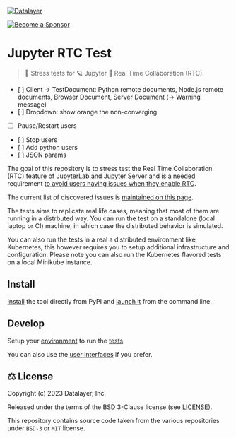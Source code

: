 [![Datalayer](https://assets.datalayer.design/datalayer-25.svg)](https://datalayer.io)

[![Become a Sponsor](https://img.shields.io/static/v1?label=Become%20a%20Sponsor&message=%E2%9D%A4&logo=GitHub&style=flat&color=1ABC9C)](https://github.com/sponsors/datalayer)

# Jupyter RTC Test

> 📶 Stress tests for 🪐 Jupyter 🔌 Real Time Collaboration (RTC).

- [ ] Client -> TestDocument: Python remote documents, Node.js remote documents, Browser Document, Server Document (-> Warning message)
- [ ] Dropdown: show orange the non-converging
- [ ] Pause/Restart users
- [ ] Stop users
- [ ] Add python users
- [ ] JSON params

The goal of this repository is to stress test the Real Time Collaboration (RTC) feature of JupyterLab and Jupyter Server and is a needed requirement [to avoid users having issues when they enable RTC](./docs/why.md).

The current list of discovered issues is [maintained on this page](./docs/issues.md).

The tests aims to replicate real life cases, meaning that most of them are running in a distrbuted way. You can run the test on a standalone (local laptop or CI) machine, in which case the distributed behavior is simulated.

You can also run the tests in a real a distributed environment like Kubernetes, this however requires you to setup additional infrastructure and configuration. Please note you can also run the Kubernetes flavored tests on a local Minikube instance.

## Install

[Install](./docs/install.md) the tool directly from PyPI and [launch it](./docs/use.md) from the command line.

## Develop

Setup your [environment](./docs/environment.md) to run the [tests](./docs/tests.md).

You can also use the [user interfaces](./docs/ui.md) if you prefer.

## ⚖️ License

Copyright (c) 2023 Datalayer, Inc.

Released under the terms of the BSD 3-Clause license (see [LICENSE](./LICENSE)).

This repository contains source code taken from the various repositories under `BSD-3` or `MIT` license. 
